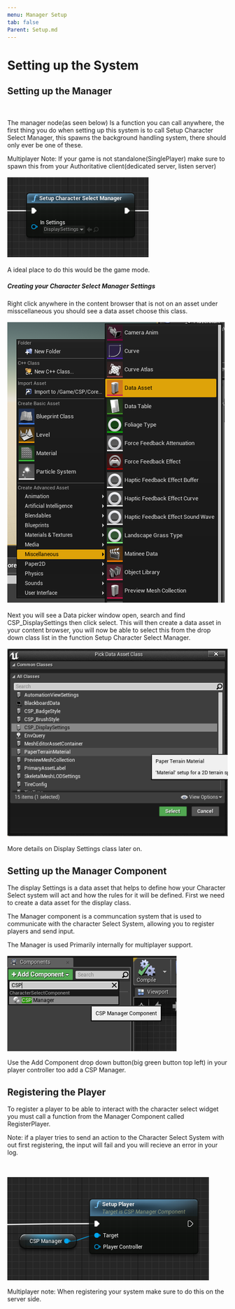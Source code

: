 ```yaml
---
menu: Manager Setup 
tab: false
Parent: Setup.md
---
```


# Setting up the System

## Setting up the Manager
<br/><br/>
The manager node(as seen below) Is a function you can call anywhere, the first thing you
do when setting up this system is to call Setup Character Select Manager, this spawns the
background handling system, there should only ever be one of these.

Multiplayer Note: If your game is not standalone(SinglePlayer) make sure to spawn this
from your Authoritative client(dedicated server, listen server)
<br/><br/>
![Alt text](Image/ManagerNode.png?raw=true "ManagerNode")
<br/><br/>
A ideal place to do this would be the game mode.

##### Creating your Character Select Manager Settings
Right click anywhere in the content browser that is not on an asset under misscellaneous you should see 
a data asset choose this class.
<br/><br/>
![Alt text](Image/CreateDataAsset.png?raw=true "ManagerNode")
<br/><br/>
Next you will see a Data picker window open, search and find CSP_DisplaySettings then click select.
This will then create a data asset in your content browser, you will now be able to select this from the
drop down class list in the function Setup Character Select Manager.
<br/><br/>
![Alt text](Image/DataAssetPick.png?raw=true "ManagerNode")
<br/><br/>
More details on Display Settings class later on.
## Setting up the Manager Component
The display Settings is a data asset that helps to define how your Character Select system will act
and how the rules for it will be defined. First we need to create a data asset for the display class.

The Manager component is a communcation system that is used to communicate with the character
Select System, allowing you to register players and send input.

The Manager is used Primarily internally for multiplayer support.
<br/><br/>
![Alt text](Image/ManagerComponent.png?raw=true "ManagerNode")

Use the Add Component drop down button(big green button top left) in your player controller 
too add a CSP Manager.

## Registering the Player

To register a player to be able to interact with the character select widget
you must call a function from the Manager Component called RegisterPlayer.

Note: if a player tries to send an action to the Character Select System 
with out first registering, the input will fail and you will recieve an error 
in your log.


<br/><br/>
![Alt text](Image/RegisterController.png?raw=true "ManagerNode")


Multiplayer note: When registering your system make sure to do this on the server
side.